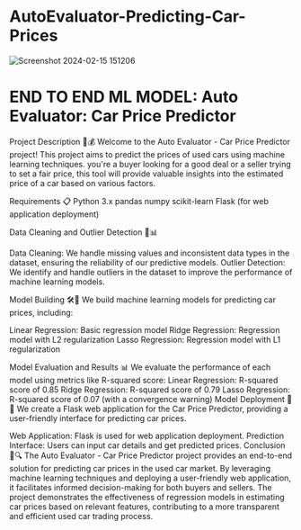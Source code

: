 # AutoEvaluator-Predicting-Car-Prices
![Screenshot 2024-02-15 151206](https://github.com/venkateshneu/AutoEvaluator-Predicting-Car-Prices/assets/141394492/1b72ebda-b78d-472d-a6e0-c7d747078773)

# END TO END ML MODEL: Auto Evaluator: Car Price Predictor
Project Description 🚗💰
Welcome to the Auto Evaluator - Car Price Predictor project! This project aims to predict the prices of used cars using machine learning techniques. 
you're a buyer looking for a good deal or a seller trying to set a fair price, this tool will provide valuable insights into the estimated price of a car based on various factors.

Requirements 📋
Python 3.x
pandas
numpy
scikit-learn
Flask (for web application deployment)

Data Cleaning and Outlier Detection 🧹📊

Data Cleaning: We handle missing values and inconsistent data types in the dataset, ensuring the reliability of our predictive models.
Outlier Detection: We identify and handle outliers in the dataset to improve the performance of machine learning models.

Model Building 🛠️🔢
We build machine learning models for predicting car prices, including:

Linear Regression: Basic regression model
Ridge Regression: Regression model with L2 regularization
Lasso Regression: Regression model with L1 regularization

Model Evaluation and Results 📊
We evaluate the performance of each model using metrics like R-squared score:
Linear Regression: R-squared score of 0.85
Ridge Regression: R-squared score of 0.79
Lasso Regression: R-squared score of 0.07 (with a convergence warning)
Model Deployment 🚀🌐
We create a Flask web application for the Car Price Predictor, providing a user-friendly interface for predicting car prices.

Web Application: Flask is used for web application deployment.
Prediction Interface: Users can input car details and get predicted prices.
Conclusion 🎉🔍
The Auto Evaluator - Car Price Predictor project provides an end-to-end solution for predicting car prices in the used car market. 
By leveraging machine learning techniques and deploying a user-friendly web application, it facilitates informed decision-making for both buyers and sellers.
The project demonstrates the effectiveness of regression models in estimating car prices based on relevant features, contributing to a more transparent and efficient used car trading process.
